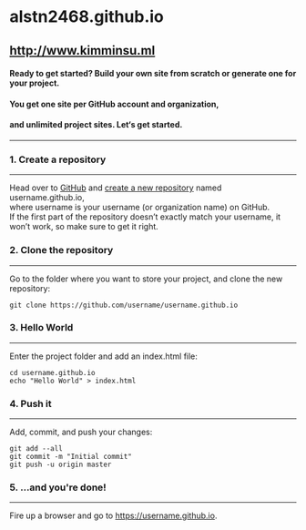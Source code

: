 alstn2468.github.io
===================
<http://www.kimminsu.ml>
------------------------
#### Ready to get started? Build your own site from scratch or generate one for your project.
#### You get one site per GitHub account and organization,
#### and unlimited project sites. Let‘s get started.
- - -
### 1. Create a repository
- - -
Head over to [GitHub](https://github.com/) and [create a new repository](https://github.com/new) named username.github.io,<br>
where username is your username (or organization name) on GitHub.<br>
If the first part of the repository doesn’t exactly match your username, it won’t work, so make sure to get it right.<br>
### 2. Clone the repository
- - -
Go to the folder where you want to store your project, and clone the new repository:
```
git clone https://github.com/username/username.github.io
```
### 3. Hello World
- - -
Enter the project folder and add an index.html file:
```
cd username.github.io
echo "Hello World" > index.html
```
### 4. Push it
- - -
Add, commit, and push your changes:
```
git add --all
git commit -m "Initial commit"
git push -u origin master
```
### 5. …and you're done!
- - -
Fire up a browser and go to https://username.github.io.
